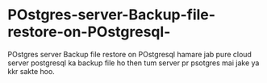 # POstgres-server-Backup-file-restore-on-POstgresql-
POstgres server Backup file restore on POstgresql   hamare jab pure cloud server postgresql ka backup file ho then tum server pr psotgres mai jake ya kkr sakte hoo.
